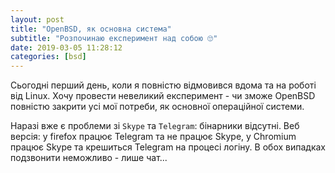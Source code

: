 ```yaml
---
layout: post
title: "OpenBSD, як основна система"
subtitle: "Розпочинаю експеримент над собою 🙄"
date: 2019-03-05 11:28:12
categories: [bsd]
---
```


Сьогодні перший день, коли я повністю відмовився вдома та на роботі від Linux. Хочу провести невеликий експеримент - чи зможе OpenBSD повністю закрити усі мої потреби, як основної операційної системи.

Наразі вже є проблеми зі `Skype` та `Telegram`: бінарники відсутні. Веб версія: у firefox працює Telegram та не працює Skype, у Chromium працює Skype та крешиться Telegram на процесі логіну. В обох випадках подзвонити неможливо - лише чат...
